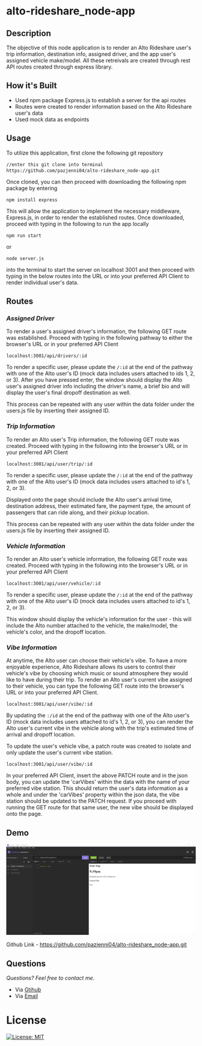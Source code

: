 # alto-rideshare_node-app

## **Description**

The objective of this node application is to render an Alto Rideshare user's trip information, destination info, assigned driver, and the app user's assigned vehicle make/model. All these retreivals are created through rest API routes created through express library.

## **How it's Built**

- Used npm package Express.js to establish a server for the api routes
- Routes were created to render information based on the Alto Rideshare user's data
- Used mock data as endpoints

## **Usage**

To utilize this application, first clone the following git repository

    //enter this git clone into terminal
    https://github.com/pazjenni04/alto-rideshare_node-app.git

Once cloned, you can then proceed with downloading the following npm package by entering

    npm install express

This will allow the application to implement the necessary middleware, Express.js, in order to render the established routes. Once downloaded, proceed with typing in the following to run the app locally

    npm run start

or

    node server.js

into the terminal to start the server on localhost 3001 and then proceed with typing in the below routes into the URL or into your preferred API Client to render individual user's data.

## **Routes**

### **_Assigned Driver_**

To render a user's assigned driver's information, the following GET route was established. Proceed with typing in the following pathway to either the browser's URL or in your preferred API Client

    localhost:3001/api/drivers/:id

To render a specific user, please update the `/:id` at the end of the pathway with one of the Alto user's ID (mock data includes users attached to ids 1, 2, or 3). After you have pressed enter, the window should display the Alto user's assigned driver info including the driver's name, a brief bio and will display the user's final dropoff destination as well.

This process can be repeated with any user within the data folder under the users.js file by inserting their assigned ID.

### **_Trip Information_**

To render an Alto user's Trip information, the following GET route was created. Proceed with typing in the following into the browser's URL or in your preferred API Client

    localhost:3001/api/user/trip/:id

To render a specific user, please update the `/:id` at the end of the pathway with one of the Alto user's ID (mock data includes users attached to id's 1, 2, or 3).

Displayed onto the page should include the Alto user's arrival time, destination address, their estimated fare, the payment type, the amount of passengers that can ride along, and their pickup location.

This process can be repeated with any user within the data folder under the users.js file by inserting their assigned ID.

### **_Vehicle Information_**

To render an Alto user's vehicle information, the following GET route was created. Proceed with typing in the following into the browser's URL or in your preferred API Client

    localhost:3001/api/user/vehicle/:id

To render a specific user, please update the `/:id` at the end of the pathway with one of the Alto user's ID (mock data includes users attached to id's 1, 2, or 3).

This window should display the vehicle's information for the user - this will include the Alto number attached to the vehicle, the make/model, the vehicle's color, and the dropoff location.

### **_Vibe Information_**

At anytime, the Alto user can choose their vehicle's vibe. To have a more enjoyable experience, Alto Rideshare allows its users to control their vehicle's vibe by choosing which music or sound atmosphere they would like to have during their trip. To render an Alto user's current vibe assigned to their vehicle, you can type the following GET route into the browser's URL or into your preferred API Client.

    localhost:3001/api/user/vibe/:id

By updating the `:/id` at the end of the pathway with one of the Alto user's ID (mock data includes users attached to id's 1, 2, or 3), you can render the Alto user's current vibe in the vehicle along with the trip's estimated time of arrival and dropoff location.

To update the user's vehicle vibe, a patch route was created to isolate and only update the user's current vibe station.

    localhost:3001/api/user/vibe/:id

In your preferred API Client, insert the above PATCH route and in the json body, you can update the 'carVibes' within the data with the name of your preferred vibe station. This should return the user's data information as a whole and under the 'carVibes' property within the json data, the vibe station should be updated to the PATCH request. If you proceed with running the GET route for that same user, the new vibe should be displayed onto the page.

## **Demo**

![Demo](route-demo.gif)

Github Link - https://github.com/pazjenni04/alto-rideshare_node-app.git

## **Questions**

_Questions? Feel free to contact me._

- Via [Gtihub](https://github.com/pazjenni04)
- Via [Email](pazjenni1331@gmail.com)

# License

[![License: MIT](https://img.shields.io/badge/License-MIT-yellow.svg)](https://opensource.org/licenses/MIT)
